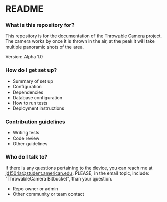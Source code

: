 # README #


### What is this repository for? ###

This repository is for the documentation of the Throwable Camera project. The camera works by once it is thrown in the air, at the peak it will take
multiple panoramic shots of the area. 

Version: Alpha 1.0

### How do I get set up? ###

* Summary of set up
* Configuration
* Dependencies
* Database configuration
* How to run tests
* Deployment instructions

### Contribution guidelines ###

* Writing tests
* Code review
* Other guidelines

### Who do I talk to? ###

If there is any questions pertaining to the device, you can reach me at jd1504a@student.american.edu.
PLEASE, in the email topic, include: "ThrowableCamera Bitbucket", than your question.
* Repo owner or admin
* Other community or team contact
